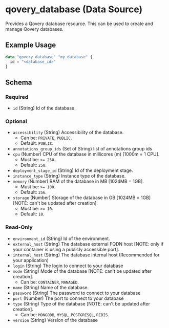 # qovery_database (Data Source)

Provides a Qovery database resource. This can be used to create and manage Qovery databases.
## Example Usage
```terraform
data "qovery_database" "my_database" {
  id = "<database_id>"
}
```

<!-- schema generated by tfplugindocs -->
## Schema

### Required

- `id` (String) Id of the database.

### Optional

- `accessibility` (String) Accessibility of the database.
	- Can be: `PRIVATE`, `PUBLIC`.
	- Default: `PUBLIC`.
- `annotations_group_ids` (Set of String) list of annotations group ids
- `cpu` (Number) CPU of the database in millicores (m) [1000m = 1 CPU].
	- Must be: `>= 250`.
	- Default: `250`.
- `deployment_stage_id` (String) Id of the deployment stage.
- `instance_type` (String) Instance type of the database.
- `memory` (Number) RAM of the database in MB [1024MB = 1GB].
	- Must be: `>= 100`.
	- Default: `256`.
- `storage` (Number) Storage of the database in GB [1024MB = 1GB] [NOTE: can't be updated after creation].
	- Must be: `>= 10`.
	- Default: `10`.

### Read-Only

- `environment_id` (String) Id of the environment.
- `external_host` (String) The database external FQDN host [NOTE: only if your container is using a publicly accessible port].
- `internal_host` (String) The database internal host (Recommended for your application)
- `login` (String) The login to connect to your database
- `mode` (String) Mode of the database [NOTE: can't be updated after creation].
	- Can be: `CONTAINER`, `MANAGED`.
- `name` (String) Name of the database.
- `password` (String) The password to connect to your database
- `port` (Number) The port to connect to your database
- `type` (String) Type of the database [NOTE: can't be updated after creation].
	- Can be: `MONGODB`, `MYSQL`, `POSTGRESQL`, `REDIS`.
- `version` (String) Version of the database

